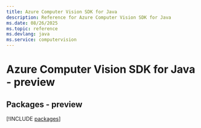```yaml
---
title: Azure Computer Vision SDK for Java
description: Reference for Azure Computer Vision SDK for Java
ms.date: 08/26/2025
ms.topic: reference
ms.devlang: java
ms.service: computervision
---
```

# Azure Computer Vision SDK for Java - preview
## Packages - preview
[!INCLUDE [packages](computer-vision-index.md)]
